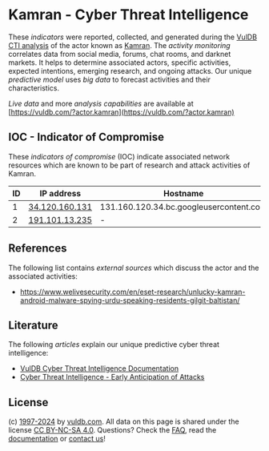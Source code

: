 # Kamran - Cyber Threat Intelligence

These _indicators_ were reported, collected, and generated during the [VulDB CTI analysis](https://vuldb.com/?kb.cti) of the actor known as [Kamran](https://vuldb.com/?actor.kamran). The _activity monitoring_ correlates data from social media, forums, chat rooms, and darknet markets. It helps to determine associated actors, specific activities, expected intentions, emerging research, and ongoing attacks. Our unique _predictive model_ uses _big data_ to forecast activities and their characteristics.

_Live data_ and more _analysis capabilities_ are available at [https://vuldb.com/?actor.kamran](https://vuldb.com/?actor.kamran)

## IOC - Indicator of Compromise

These _indicators of compromise_ (IOC) indicate associated network resources which are known to be part of research and attack activities of Kamran.

ID | IP address | Hostname | Campaign | Confidence
-- | ---------- | -------- | -------- | ----------
1 | [34.120.160.131](https://vuldb.com/?ip.34.120.160.131) | 131.160.120.34.bc.googleusercontent.com | - | Medium
2 | [191.101.13.235](https://vuldb.com/?ip.191.101.13.235) | - | - | High

## References

The following list contains _external sources_ which discuss the actor and the associated activities:

* https://www.welivesecurity.com/en/eset-research/unlucky-kamran-android-malware-spying-urdu-speaking-residents-gilgit-baltistan/

## Literature

The following _articles_ explain our unique predictive cyber threat intelligence:

* [VulDB Cyber Threat Intelligence Documentation](https://vuldb.com/?kb.cti)
* [Cyber Threat Intelligence - Early Anticipation of Attacks](https://www.scip.ch/en/?labs.20201022)

## License

(c) [1997-2024](https://vuldb.com/?kb.changelog) by [vuldb.com](https://vuldb.com/?kb.about). All data on this page is shared under the license [CC BY-NC-SA 4.0](https://creativecommons.org/licenses/by-nc-sa/4.0/). Questions? Check the [FAQ](https://vuldb.com/?kb.faq), read the [documentation](https://vuldb.com/?kb) or [contact us](https://vuldb.com/?contact)!
